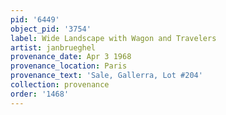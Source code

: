 ```yaml
---
pid: '6449'
object_pid: '3754'
label: Wide Landscape with Wagon and Travelers
artist: janbrueghel
provenance_date: Apr 3 1968
provenance_location: Paris
provenance_text: 'Sale, Gallerra, Lot #204'
collection: provenance
order: '1468'
---
```

